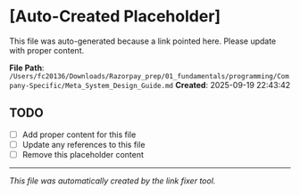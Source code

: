 # [Auto-Created Placeholder]

This file was auto-generated because a link pointed here.
Please update with proper content.

**File Path**: `/Users/fc20136/Downloads/Razorpay_prep/01_fundamentals/programming/Company-Specific/Meta_System_Design_Guide.md`
**Created**: 2025-09-19 22:43:42

## TODO
- [ ] Add proper content for this file
- [ ] Update any references to this file
- [ ] Remove this placeholder content

---
*This file was automatically created by the link fixer tool.*
